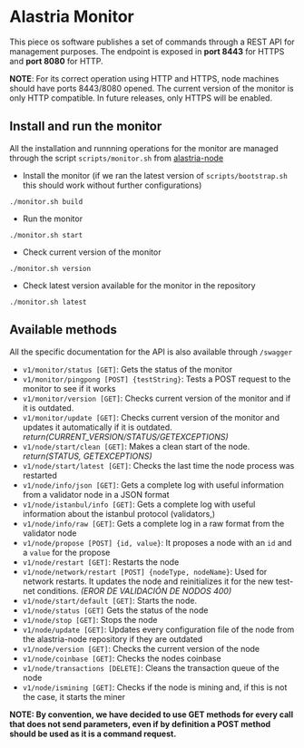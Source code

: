# Alastria Monitor
This piece os software publishes a set of commands through a REST API for management purposes. The endpoint is exposed in **port 8443** for HTTPS and **port 8080** for HTTP.

**NOTE**: For its correct operation using HTTP and HTTPS, node machines should have ports 8443/8080 opened. The current version of the monitor is only HTTP compatible. In future releases, only HTTPS will be enabled.

## Install and run the monitor
All the installation and runnning operations for the monitor are managed through the script `scripts/monitor.sh` from [alastria-node](https://github.com/alastria/alastria-node)
* Install the monitor (if we ran the latest version of `scripts/bootstrap.sh` this should work without further configurations)
```
./monitor.sh build
```
* Run the monitor
```
./monitor.sh start
```
* Check current version of the monitor
```
./monitor.sh version
```
* Check latest version available for the monitor in the repository
```
./monitor.sh latest
```

## Available methods

All the specific documentation for the API is also available through `/swagger`
* `v1/monitor/status [GET]`: Gets the status of the monitor
* `v1/monitor/pingpong [POST] {testString}`: Tests a POST request to the monitor to see if it works
* `v1/monitor/version [GET]`: Checks current version of the monitor and if it is outdated.
* `v1/monitor/update [GET]`: Checks current version of the monitor and updates it 
automatically if it is outdated. *return(CURRENT_VERSION/STATUS/GETEXCEPTIONS)*
* `v1/node/start/clean [GET]`: Makes a clean start of the node. *return(STATUS, GETEXCEPTIONS)*
* `v1/node/start/latest [GET]`: Checks the last time the node process was restarted
* `v1/node/info/json [GET]`: Gets a complete log with useful information from a validator node in
a JSON format
* `v1/node/istanbul/info [GET]`: Gets a complete log with useful information about the istanbul protocol (validators,)
* `v1/node/info/raw [GET]`: Gets a complete log in a raw format from the validator node
* `v1/node/propose [POST] {id, value}`: It proposes a node with an `id` and a `value`
for the propose
* `v1/node/restart [GET]`: Restarts the node
* `v1/node/network/restart [POST] {nodeType, nodeName}`: Used for network restarts. It updates
the node and reinitializes it for the new test-net conditions. *(EROR DE VALIDACIÓN DE NODOS 400)*
* `v1/node/start/default [GET]`: Starts the node.
* `v1/node/status [GET]` Gets the status of the node
* `v1/node/stop [GET]`: Stops the node
* `v1/node/update [GET]`: Updates every configuration file of the node from the alastria-node
repository if they are outdated
* `v1/node/version [GET]`: Checks the current version of the node
* `v1/node/coinbase [GET]`: Checks the nodes coinbase
* `v1/node/transactions [DELETE]`: Cleans the transaction queue of the node
* `v1/node/ismining [GET]`: Checks if the node is mining and, if this is not the case, it starts the miner

**NOTE: By convention, we have decided to use GET methods for every call that does not send parameters, even if
by definition a POST method should be used as it is a command request.** 

